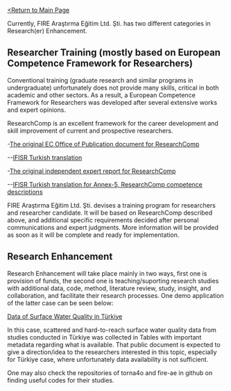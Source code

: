 [<Return to Main Page](README.md)
<br>

Currently, FIRE Araştırma Eğitim Ltd. Şti. has two different categories in Research(er) Enhancement.

## Researcher Training (mostly based on European Competence Framework for Researchers)

Conventional training (graduate research and similar programs in undergraduate) unfortunately does not provide many skills, critical in both academic and other sectors. As a result, a European Competence Framework for Researchers was developed after several extensive works and expert opinions. 

ResearchComp is an excellent framework for the career development and skill improvement of current and prospective researchers.

-[The original EC Office of Publication document for ResearchComp](https://op.europa.eu/en/publication-detail/-/publication/5c8c86d8-3025-11ed-975d-01aa75ed71a1/language-en)

--[IFISR Turkish translation](https://drive.google.com/file/d/1-CfhhoyUoVkKf3YCi0aPGYr7kUZ-2dP3/view?usp=sharing)

-[The original independent expert report for ResearchComp](https://op.europa.eu/en/publication-detail/-/publication/8d536780-3025-11ed-975d-01aa75ed71a1)

--[IFISR Turkish translation for Annex-5, ResearchComp competence descriptions](https://drive.google.com/file/d/1c1SOQ4fhm9L-zjAlccOjdY5wbrkhV1qw/view?usp=drive_link)

 
FIRE Araştırma Eğitim Ltd. Şti. devises a training program for researchers and researcher candidate. It will be based on ResearchComp described above, and additional specific requirements decided after personal communications and expert judgments. More information will be provided as soon as it will be complete and ready for implementation.

## Research Enhancement

Research Enhancement will take place mainly in two ways, first one is provision of funds, the second one is teaching/suporting research studies with additional data, code, method, literature review, study, insight, and collaboration, and facilitate their research processes. One demo application of the latter case can be seen below:

[Data of Surface Water Quality in Türkiye](https://docs.google.com/document/d/18drToIuqP-8vUEdL0aGyy_iYfHkEw-oIp1Goz1osvus/edit?usp=sharing)

In this case, scattered and hard-to-reach surface water quality data from studies conducted in Türkiye was collected in Tables with important metadata regarding what is available. That public document is expected to give a direction/idea to the researchers interested in this topic, especially for Türkiye case, where unfortunately data availability is not sufficient.

One may also check the repositories of torna4o and fire-ae in github on finding useful codes for their studies. 
